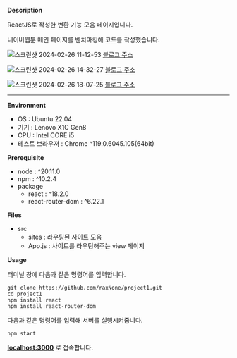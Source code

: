**Description**

ReactJS로 작성한 변환 기능 모음 페이지입니다.

네이버웹툰 메인 페이지를 벤치마킹해 코드를 작성했습니다.

![스크린샷 2024-02-26 11-12-53](https://github.com/raxNone/project1/assets/134260668/21a82841-d350-4cb7-92c9-819cc21b9cdc)
[블로그 주소](https://blog.naver.com/hani_vlog/223364685653)

![스크린샷 2024-02-26 14-32-27](https://github.com/raxNone/project1/assets/134260668/4e902555-3fa8-4ca5-946d-6835c34424c1)
[블로그 주소](https://blog.naver.com/hani_vlog/223365593985)

![스크린샷 2024-02-26 18-07-25](https://github.com/raxNone/project1/assets/134260668/1dfb038f-4f16-4ec5-ba98-581ce6dceaa8)
[블로그 주소](https://blog.naver.com/hani_vlog/223365831731)

--------------------------------------------------------------------------------------------------------
**Environment**

* OS : Ubuntu 22.04
* 기기 : Lenovo X1C Gen8
* CPU : Intel CORE i5
* 테스트 브라우저 : Chrome ^119.0.6045.105(64bit)


**Prerequisite**

* node : ^20.11.0
* npm : ^10.2.4
* package
  * react : ^18.2.0
  * react-router-dom : ^6.22.1


**Files**
* src
  * sites : 라우팅된 사이트 모음
  * App.js : 사이트를 라우팅해주는 view 페이지


**Usage**

터미널 창에 다음과 같은 명령어를 입력합니다.

```
git clone https://github.com/raxNone/project1.git
cd project1
npm install react
npm install react-router-dom
```

다음과 같은 명령어를 입력해 서버를 실행시켜줍니다.

```npm start```

**[localhost:3000](http://localhost:3000)** 로 접속합니다.
